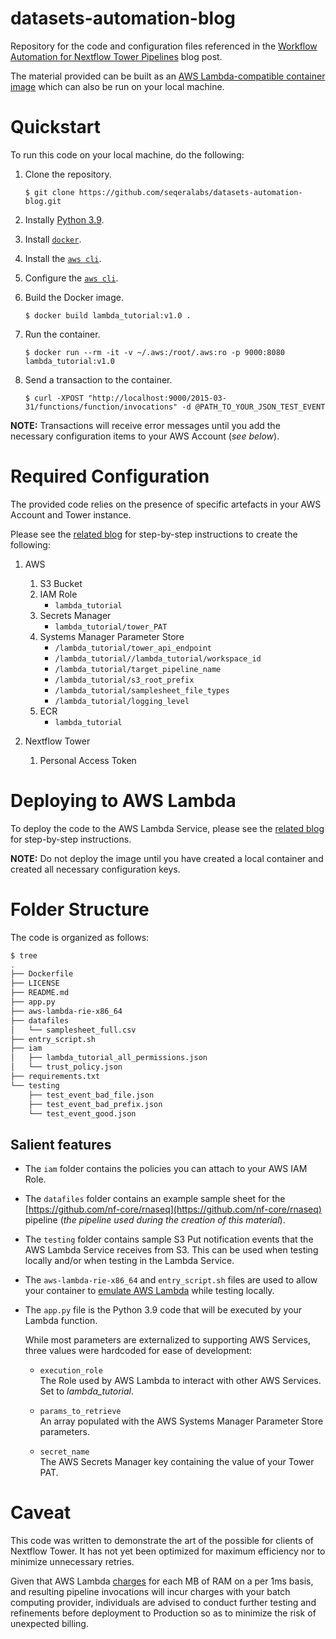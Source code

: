# datasets-automation-blog
Repository for the code and configuration files referenced in the [Workflow Automation for Nextflow Tower Pipelines](https://seqera.io/blog/workflow-automation/) blog post.

The material provided can be built as an [AWS Lambda-compatible container image](https://docs.aws.amazon.com/lambda/latest/dg/images-create.html) which can also be run on your local machine.


# Quickstart

To run this code on your local machine, do the following: 

1. Clone the repository.

    `$ git clone https://github.com/seqeralabs/datasets-automation-blog.git`

1. Instally [Python 3.9](https://www.python.org/downloads/).

1. Install [`docker`](https://docs.docker.com/get-docker/).

1. Install the [`aws cli`](https://docs.aws.amazon.com/cli/latest/userguide/getting-started-install.html).

1. Configure the [`aws cli`](https://docs.aws.amazon.com/cli/latest/userguide/cli-chap-configure.html).

1. Build the Docker image.

    `$ docker build lambda_tutorial:v1.0 .`

1. Run the container.

    `$ docker run --rm -it -v ~/.aws:/root/.aws:ro -p 9000:8080 lambda_tutorial:v1.0`

1. Send a transaction to the container.

    `$ curl -XPOST "http://localhost:9000/2015-03-31/functions/function/invocations" -d @PATH_TO_YOUR_JSON_TEST_EVENT`

**NOTE:** Transactions will receive error messages until you add the necessary configuration items to your AWS Account (_see below_).


# Required Configuration

The provided code relies on the presence of specific artefacts in your AWS Account and Tower instance.

Please see the [related blog](https://seqera.io/blog/workflow-automation/#prepare-supporting-aws-services) for step-by-step instructions to create the following:

1. AWS
    1. S3 Bucket
    1. IAM Role
        * `lambda_tutorial`
    1. Secrets Manager
        * `lambda_tutorial/tower_PAT`
    1. Systems Manager Parameter Store
        * `/lambda_tutorial/tower_api_endpoint`
        * `/lambda_tutorial//lambda_tutorial/workspace_id`
        * `/lambda_tutorial/target_pipeline_name`
        * `/lambda_tutorial/s3_root_prefix`
        * `/lambda_tutorial/samplesheet_file_types`
        * `/lambda_tutorial/logging_level`
    1. ECR
        * `lambda_tutorial`

2. Nextflow Tower
    1. Personal Access Token


# Deploying to AWS Lambda

To deploy the code to the AWS Lambda Service, please see the [related blog](https://seqera.io/blog/workflow-automation/#create-lambda-function-code-and-container) for step-by-step instructions.

**NOTE:** Do not deploy the image until you have created a local container and created all necessary configuration keys. 


# Folder Structure

The code is organized as follows:

```bash
$ tree
.
├── Dockerfile
├── LICENSE
├── README.md
├── app.py
├── aws-lambda-rie-x86_64
├── datafiles
│   └── samplesheet_full.csv
├── entry_script.sh
├── iam
│   ├── lambda_tutorial_all_permissions.json
│   └── trust_policy.json
├── requirements.txt
└── testing
    ├── test_event_bad_file.json
    ├── test_event_bad_prefix.json
    └── test_event_good.json
```

## Salient features

- The `iam` folder contains the policies you can attach to your AWS IAM Role.

- The `datafiles` folder contains an example sample sheet for the [https://github.com/nf-core/rnaseq](https://github.com/nf-core/rnaseq) pipeline (_the pipeline used during the creation of this material_).

- The `testing` folder contains sample S3 Put notification events that the AWS Lambda Service receives from S3. This can be used when testing locally and/or when testing in the Lambda Service.

- The `aws-lambda-rie-x86_64` and `entry_script.sh` files are used to allow your container to [emulate AWS Lambda](https://docs.aws.amazon.com/lambda/latest/dg/images-test.html) while testing locally.

- The `app.py` file is the Python 3.9 code that will be executed by your Lambda function.<br>

    While most parameters are externalized to supporting AWS Services, three values were hardcoded for ease of development:

    - `execution_role`<br> 
        The Role used by AWS Lambda to interact with other AWS Services. Set to _lambda_tutorial_.

    - `params_to_retrieve`<br>
        An array populated with the AWS Systems Manager Parameter Store parameters. 

    - `secret_name`<br>
        The AWS Secrets Manager key containing the value of your Tower PAT.


# Caveat

This code was written to demonstrate the art of the possible for clients of Nextflow Tower. It has not yet been optimized for maximum efficiency nor to minimize unnecessary retries. 

Given that AWS Lambda [charges](https://aws.amazon.com/lambda/pricing/) for each MB of RAM on a per 1ms basis, and resulting pipeline invocations will incur charges with your batch computing provider, individuals are advised to conduct further testing and refinements before deployment to Production so as to minimize the risk of unexpected billing. 

